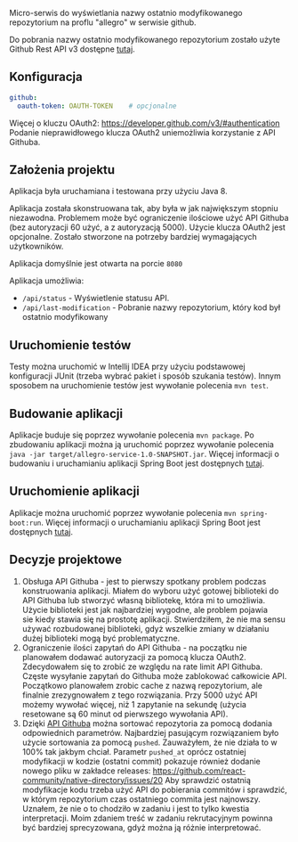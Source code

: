 Micro-serwis do wyświetlania nazwy ostatnio modyfikowanego repozytorium na proflu "allegro" w serwisie github.

Do pobrania nazwy ostatnio modyfikowanego repozytorium zostało użyte Github Rest API v3 dostępne [tutaj](https://developer.github.com/v3/repos/#list-user-repositories "Github Rest API v3").


Konfiguracja
------------
```yaml
github:
  oauth-token: OAUTH-TOKEN    # opcjonalne
```
Więcej o kluczu OAuth2: https://developer.github.com/v3/#authentication
Podanie nieprawidłowego klucza OAuth2 uniemożliwia korzystanie z API Githuba.

Założenia projektu
------------
Aplikacja była uruchamiana i testowana przy użyciu Java 8.

Aplikacja została skonstruowana tak, aby była w jak największym stopniu niezawodna.
Problemem może być ograniczenie ilościowe użyć API Githuba (bez autoryzacji 60 użyć, a z autoryzacją 5000).
Użycie klucza OAuth2 jest opcjonalne. Zostało stworzone na potrzeby bardziej wymagających użytkowników.

Aplikacja domyślnie jest otwarta na porcie `8080`

Aplikacja umożliwia:
  + `/api/status` - Wyświetlenie statusu API.
  + `/api/last-modification` - Pobranie nazwy repozytorium, który kod był ostatnio modyfikowany

Uruchomienie testów
------------
Testy można uruchomić w Intellij IDEA przy użyciu podstawowej konfiguracji JUnit (trzeba wybrać pakiet i sposób szukania testów).
Innym sposobem na uruchomienie testów jest wywołanie polecenia `mvn test`.


Budowanie aplikacji
------------
Aplikacje buduje się poprzez wywołanie polecenia `mvn package`.
Po zbudowaniu aplikacji można ją uruchomić poprzez wywołanie polecenia `java -jar target/allegro-service-1.0-SNAPSHOT.jar`.
Więcej informacji o budowaniu i uruchamianiu aplikacji Spring Boot jest dostępnych [tutaj](https://docs.spring.io/spring-boot/docs/current/reference/html/getting-started-first-application.html#getting-started-first-application-executable-jar "Creating an Executable Jar").


Uruchomienie aplikacji
------------
Aplikacje można uruchomić poprzez wywołanie polecenia `mvn spring-boot:run`.
Więcej informacji o uruchamianiu aplikacji Spring Boot jest dostępnych [tutaj](https://docs.spring.io/spring-boot/docs/current/reference/html/using-boot-running-your-application.html "Running Your Application Using Spring Boot").


Decyzje projektowe
------------
1. Obsługa API Githuba - jest to pierwszy spotkany problem podczas konstruowania aplikacji.
Miałem do wyboru użyć gotowej biblioteki do API Githuba lub stworzyć własną bibliotekę, która mi to umożliwia.
Użycie biblioteki jest jak najbardziej wygodne, ale problem pojawia sie kiedy stawia się na prostotę aplikacji.
Stwierdziłem, że nie ma sensu używać rozbudowanej biblioteki, gdyż wszelkie zmiany w działaniu dużej biblioteki mogą być problematyczne.
2. Ograniczenie ilości zapytań do API Githuba - na początku nie planowałem dodawać autoryzacji za pomocą klucza OAuth2.
Zdecydowałem się to zrobić ze względu na rate limit API Githuba. Częste wysyłanie zapytań do Githuba może zablokować całkowicie API.
Początkowo planowałem zrobic cache z nazwą repozytorium, ale finalnie zrezygnowałem z tego rozwiązania.
Przy 5000 użyć API możemy wywołać więcej, niż 1 zapytanie na sekundę (użycia resetowane są 60 minut od pierwszego wywołania API).
3. Dzięki [API Githuba](https://developer.github.com/v3/repos/#list-user-repositories " API Githuba") można sortować repozytoria za pomocą dodania odpowiednich parametrów.
Najbardziej pasującym rozwiązaniem było użycie sortowania za pomocą `pushed`.
Zauważyłem, że nie działa to w 100% tak jakbym chciał. Parametr `pushed_at` oprócz ostatniej modyfikacji w kodzie (ostatni commit) pokazuje również dodanie nowego pliku w zakładce releases: https://github.com/react-community/native-directory/issues/20
Aby sprawdzić ostatnią modyfikacje kodu trzeba użyć API do pobierania commitów i sprawdzić, w którym repozytorium czas ostatniego commita jest najnowszy. Uznałem, że nie o to chodziło w zadaniu i jest to tylko kwestia interpretacji.
Moim zdaniem treść w zadaniu rekrutacyjnym powinna być bardziej sprecyzowana, gdyż można ją różnie interpretować.